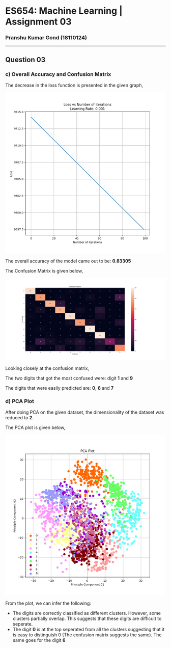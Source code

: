 # ES654: Machine Learning | Assignment 03
### Pranshu Kumar Gond (18110124)
---
## Question 03

### c) Overall Accuracy and Confusion Matrix
The decrease in the loss function is presented in the given graph, 

![](mcr_loss.png)

The overall accuracy of the model came out to be: **0.83305**

The Confusion Matrix is given below,

![](confusionmatrix.png)

Looking closely at the confusion matrix, 

The two digits that got the most confused were: digit **1** and **9**

The digits that were easily predicted are: **0**, **6** and **7**

### d) PCA Plot
After doing PCA on the given dataset, the dimensionality of the dataset was reduced to **2**. 

The PCA plot is given below, 

![](pcaplot.png)

From the plot, we can infer the following:
* The digits are correctly classified as different clusters. However, some clusters partially overlap. This suggests that these digits are difficult to seperate. 
* The digit **0** is at the top seperated from all the clusters suggesting that it is easy to distinguish 0 (The confusion matrix suggests the same). The same goes for the digit **6**